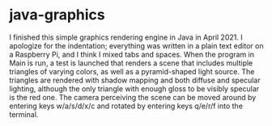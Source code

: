 # java-graphics
I finished this simple graphics rendering engine in Java in April 2021.
I apologize for the indentation; everything was written in a plain text editor on
a Raspberry Pi, and I think I mixed tabs and spaces.
When the program in Main is run, a test is launched that renders a scene that includes
multiple triangles of varying colors, as well as a pyramid-shaped light source.
The triangles are rendered with shadow mapping and both diffuse and specular lighting,
although the only triangle with enough gloss to be visibly specular is the red one.
The camera perceiving the scene can be moved around by entering keys w/a/s/d/x/c and
rotated by entering keys q/e/r/f into the terminal.
